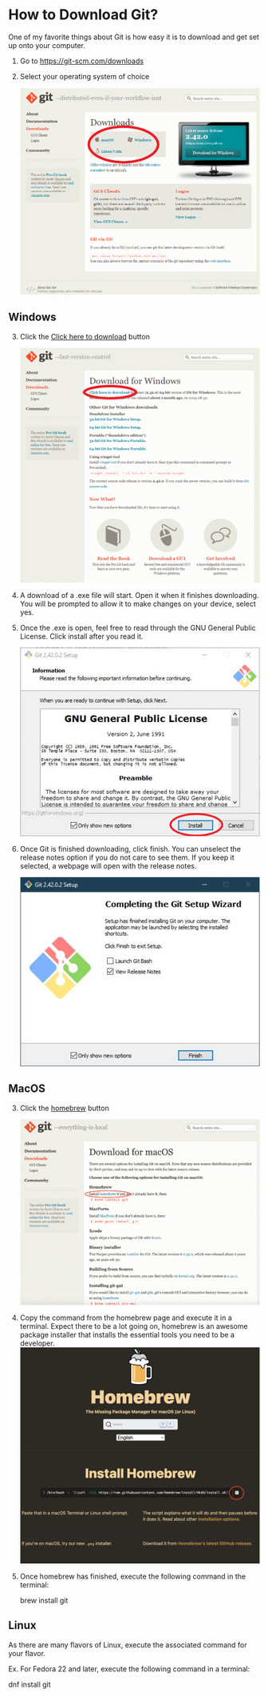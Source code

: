 # How to Download Git?

One of my favorite things about Git is how easy it is to download and get set up onto your computer.

1. Go to https://git-scm.com/downloads
2. Select your operating system of choice

   <img src="assets/git-downloads.png">

## Windows

3. Click the [Click here to download](https://git-scm.com/download/win#:~:text=Click%20here%20to%20download) button

   <img src="assets/windows-git-download.png">

4. A download of a .exe file will start. Open it when it finishes downloading. You will be prompted to allow it to make changes on your device, select yes.
5. Once the .exe is open, feel free to read through the GNU General Public License. Click install after you read it.

   <img src="assets/gnu-screen.png">

6. Once Git is finished downloading, click finish. You can unselect the release notes option if you do not care to see them. If you keep it selected, a webpage will open with the release notes.

   <img src="assets/git-wizard-complete.JPG">

## MacOS

3. Click the [homebrew](https://git-scm.com/download/mac#:~:text=Install-,homebrew,-if%20you%20don%27t) button

   <img src="assets/mac-git-download.png">

4. Copy the command from the homebrew page and execute it in a terminal. Expect there to be a lot going on, homebrew is an awesome package installer that installs the essential tools you need to be a developer.
   <img src="assets/homebrew-download.png">

5. Once homebrew has finished, execute the following command in the terminal:

   brew install git

## Linux

As there are many flavors of Linux, execute the associated command for your flavor.

Ex. For Fedora 22 and later, execute the following command in a terminal:

dnf install git
